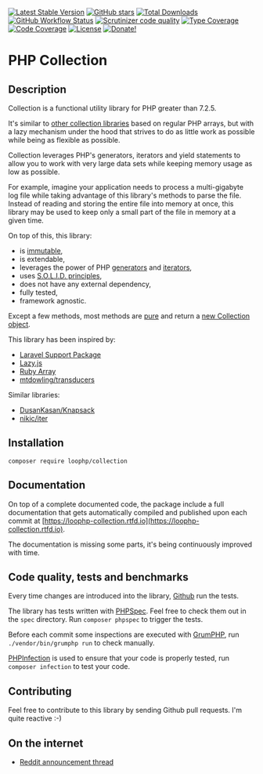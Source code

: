 [![Latest Stable Version](https://img.shields.io/packagist/v/loophp/collection.svg?style=flat-square)](https://packagist.org/packages/loophp/collection)
 [![GitHub stars](https://img.shields.io/github/stars/loophp/collection.svg?style=flat-square)](https://packagist.org/packages/loophp/collection)
 [![Total Downloads](https://img.shields.io/packagist/dt/loophp/collection.svg?style=flat-square)](https://packagist.org/packages/loophp/collection)
 [![GitHub Workflow Status](https://img.shields.io/github/workflow/status/loophp/collection/Continuous%20Integration?style=flat-square)](https://github.com/loophp/collection/actions)
 [![Scrutinizer code quality](https://img.shields.io/scrutinizer/quality/g/loophp/collection/master.svg?style=flat-square)](https://scrutinizer-ci.com/g/loophp/collection/?branch=master)
 [![Type Coverage](https://shepherd.dev/github/loophp/collection/coverage.svg)](https://shepherd.dev/github/loophp/collection)
 [![Code Coverage](https://img.shields.io/scrutinizer/coverage/g/loophp/collection/master.svg?style=flat-square)](https://scrutinizer-ci.com/g/loophp/collection/?branch=master)
 [![License](https://img.shields.io/packagist/l/loophp/collection.svg?style=flat-square)](https://packagist.org/packages/loophp/collection)
 [![Donate!](https://img.shields.io/badge/Sponsor-Github-brightgreen.svg?style=flat-square)](https://github.com/sponsors/drupol)
 
# PHP Collection

## Description

Collection is a functional utility library for PHP greater than 7.2.5.

It's similar to [other collection libraries](https://packagist.org/?query=collection) based on regular PHP arrays,
but with a lazy mechanism under the hood that strives to do as little work as possible while being as flexible
as possible.

Collection leverages PHP's generators, iterators and yield statements to allow you to work with very large data sets
while keeping memory usage as low as possible.

For example, imagine your application needs to process a multi-gigabyte log file while taking advantage of this
library's methods to parse the file.
Instead of reading and storing the entire file into memory at once, this library may be used to keep only a small part
of the file in memory at a given time.

On top of this, this library:
 * is [immutable](https://en.wikipedia.org/wiki/Immutable_object),
 * is extendable,
 * leverages the power of PHP [generators](https://www.php.net/manual/en/class.generator.php) and [iterators](https://www.php.net/manual/en/class.iterator.php),
 * uses [S.O.L.I.D. principles](https://en.wikipedia.org/wiki/SOLID),
 * does not have any external dependency,
 * fully tested,
 * framework agnostic.
 
Except a few methods, most methods are [pure](https://en.wikipedia.org/wiki/Pure_function) and return a
[new Collection object](https://github.com/loophp/collection/blob/master/src/Collection.php).

This library has been inspired by:
* [Laravel Support Package](https://github.com/illuminate/support)
* [Lazy.js](http://danieltao.com/lazy.js/)
* [Ruby Array](https://ruby-doc.org/core-2.7.0/Array.html)
* [mtdowling/transducers](https://github.com/mtdowling/transducers.php)

Similar libraries:
* [DusanKasan/Knapsack](https://github.com/DusanKasan/Knapsack)
* [nikic/iter](https://github.com/nikic/iter)

## Installation

```composer require loophp/collection```

## Documentation

On top of a complete documented code, the package include a full documentation that gets automatically compiled
and published upon each commit at [https://loophp-collection.rtfd.io](https://loophp-collection.rtfd.io).

The documentation is missing some parts, it's being continuously improved with time.

## Code quality, tests and benchmarks

Every time changes are introduced into the library, [Github](https://github.com/loophp/collection/actions) run the
tests.

The library has tests written with [PHPSpec](http://www.phpspec.net/).
Feel free to check them out in the `spec` directory. Run `composer phpspec` to trigger the tests.

Before each commit some inspections are executed with [GrumPHP](https://github.com/phpro/grumphp), 
run `./vendor/bin/grumphp run` to check manually.

[PHPInfection](https://github.com/infection/infection) is used to ensure that your code is properly tested, run `composer infection` to test your code.

## Contributing

Feel free to contribute to this library by sending Github pull requests. I'm quite reactive :-)

## On the internet
* [Reddit announcement thread](https://www.reddit.com/r/PHP/comments/csxw23/a_stateless_and_modular_collection_class/)
